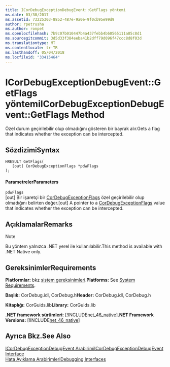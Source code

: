 ```yaml
---
title: ICorDebugExceptionDebugEvent::GetFlags yöntemi
ms.date: 03/30/2017
ms.assetid: 73225303-8852-487e-9a0e-9f0cb95e99d9
author: rpetrusha
ms.author: ronpet
ms.openlocfilehash: 7b9c07b010447b4a437febb4b60565111a85c8d1
ms.sourcegitcommit: 3d5d33f384eeba41b2dff79d096f47ccc8d8f03d
ms.translationtype: MT
ms.contentlocale: tr-TR
ms.lasthandoff: 05/04/2018
ms.locfileid: "33415464"
---
```

# <a name="icordebugexceptiondebugeventgetflags-method"></a><span data-ttu-id="8ae37-102">ICorDebugExceptionDebugEvent::GetFlags yöntemi</span><span class="sxs-lookup"><span data-stu-id="8ae37-102">ICorDebugExceptionDebugEvent::GetFlags Method</span></span>
<span data-ttu-id="8ae37-103">Özel durum geçirilebilir olup olmadığını gösteren bir bayrak alır.</span><span class="sxs-lookup"><span data-stu-id="8ae37-103">Gets a flag that indicates whether the exception can be intercepted.</span></span>  
  
## <a name="syntax"></a><span data-ttu-id="8ae37-104">Sözdizimi</span><span class="sxs-lookup"><span data-stu-id="8ae37-104">Syntax</span></span>  
  
```  
HRESULT GetFlags(  
   [out] CorDebugExceptionFlags *pdwFlags  
);  
```  
  
#### <a name="parameters"></a><span data-ttu-id="8ae37-105">Parametreler</span><span class="sxs-lookup"><span data-stu-id="8ae37-105">Parameters</span></span>  
 `pdwFlags`  
 <span data-ttu-id="8ae37-106">[out] Bir işaretçi bir [CorDebugExceptionFlags](../../../../docs/framework/unmanaged-api/debugging/cordebugexceptionflags-enumeration.md) özel geçirilebilir olup olmadığını belirten değer.</span><span class="sxs-lookup"><span data-stu-id="8ae37-106">[out] A pointer to a [CorDebugExceptionFlags](../../../../docs/framework/unmanaged-api/debugging/cordebugexceptionflags-enumeration.md) value that indicates whether the exception can be intercepted.</span></span>  
  
## <a name="remarks"></a><span data-ttu-id="8ae37-107">Açıklamalar</span><span class="sxs-lookup"><span data-stu-id="8ae37-107">Remarks</span></span>  
  
> [!NOTE]
>  <span data-ttu-id="8ae37-108">Bu yöntem yalnızca .NET yerel ile kullanılabilir.</span><span class="sxs-lookup"><span data-stu-id="8ae37-108">This method is available with .NET Native only.</span></span>  
  
## <a name="requirements"></a><span data-ttu-id="8ae37-109">Gereksinimler</span><span class="sxs-lookup"><span data-stu-id="8ae37-109">Requirements</span></span>  
 <span data-ttu-id="8ae37-110">**Platformlar:** bkz [sistem gereksinimleri](../../../../docs/framework/get-started/system-requirements.md).</span><span class="sxs-lookup"><span data-stu-id="8ae37-110">**Platforms:** See [System Requirements](../../../../docs/framework/get-started/system-requirements.md).</span></span>  
  
 <span data-ttu-id="8ae37-111">**Başlık:** CorDebug.idl, CorDebug.h</span><span class="sxs-lookup"><span data-stu-id="8ae37-111">**Header:** CorDebug.idl, CorDebug.h</span></span>  
  
 <span data-ttu-id="8ae37-112">**Kitaplığı:** CorGuids.lib</span><span class="sxs-lookup"><span data-stu-id="8ae37-112">**Library:** CorGuids.lib</span></span>  
  
 <span data-ttu-id="8ae37-113">**.NET framework sürümleri:** [!INCLUDE[net_46_native](../../../../includes/net-46-native-md.md)]</span><span class="sxs-lookup"><span data-stu-id="8ae37-113">**.NET Framework Versions:** [!INCLUDE[net_46_native](../../../../includes/net-46-native-md.md)]</span></span>  
  
## <a name="see-also"></a><span data-ttu-id="8ae37-114">Ayrıca Bkz.</span><span class="sxs-lookup"><span data-stu-id="8ae37-114">See Also</span></span>  
 [<span data-ttu-id="8ae37-115">ICorDebugExceptionDebugEvent Arabirimi</span><span class="sxs-lookup"><span data-stu-id="8ae37-115">ICorDebugExceptionDebugEvent Interface</span></span>](../../../../docs/framework/unmanaged-api/debugging/icordebugexceptiondebugevent-interface.md)  
 [<span data-ttu-id="8ae37-116">Hata Ayıklama Arabirimleri</span><span class="sxs-lookup"><span data-stu-id="8ae37-116">Debugging Interfaces</span></span>](../../../../docs/framework/unmanaged-api/debugging/debugging-interfaces.md)
